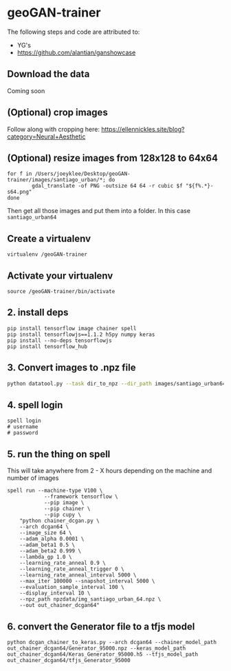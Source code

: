 # geoGAN-trainer

The following steps and code are attributed to:
+ YG's 
+ https://github.com/alantian/ganshowcase
  
  
## Download the data

Coming soon

## (Optional) crop images
Follow along with cropping here: https://ellennickles.site/blog?category=Neural+Aesthetic




## (Optional) resize images from 128x128 to 64x64

```
for f in /Users/joeyklee/Desktop/geoGAN-trainer/images/santiago_urban/*; do 
        gdal_translate -of PNG -outsize 64 64 -r cubic $f "${f%.*}-s64.png"
done

```
Then get all those images and put them into a folder. In this case `santiago_urban64`


## Create a virtualenv

```
virtualenv /geoGAN-trainer
```

## Activate your virtualenv

```
source /geoGAN-trainer/bin/activate
```

## 2. install deps

```
pip install tensorflow image chainer spell
pip install tensorflowjs==1.1.2 h5py numpy keras
pip install --no-deps tensorflowjs
pip install tensorflow_hub
```

<!-- tensorflow==tf-nightly-2.0-preview>=2.0.0.dev20190502 h5py==2.8.0 numpy==1.15.1 six==1.11.0  tensorflow-hub==0.3.0 -->


## 3. Convert images to .npz file

```bash
python datatool.py --task dir_to_npz --dir_path images/santiago_urban64 --npz_path npzdata/img_santiago_urban_64.npz --size 64
```


## 4. spell login

```
spell login
# username
# password
```

## 5. run the thing on spell

This will take anywhere from 2 - X hours depending on the machine and number of images

```
spell run --machine-type V100 \
            --framework tensorflow \
            --pip image \
            --pip chainer \
            --pip cupy \
    "python chainer_dcgan.py \
    --arch dcgan64 \
    --image_size 64 \
    --adam_alpha 0.0001 \
    --adam_beta1 0.5 \
    --adam_beta2 0.999 \
    --lambda_gp 1.0 \
    --learning_rate_anneal 0.9 \
    --learning_rate_anneal_trigger 0 \
    --learning_rate_anneal_interval 5000 \
    --max_iter 100000 --snapshot_interval 5000 \
    --evaluation_sample_interval 100 \
    --display_interval 10 \
    --npz_path npzdata/img_santiago_urban_64.npz \
    --out out_chainer_dcgan64"
```


## 6. convert the Generator file to a tfjs model

```
python dcgan_chainer_to_keras.py --arch dcgan64 --chainer_model_path out_chainer_dcgan64/Generator_95000.npz --keras_model_path out_chainer_dcgan64/Keras_Generator_95000.h5 --tfjs_model_path out_chainer_dcgan64/tfjs_Generator_95000
```